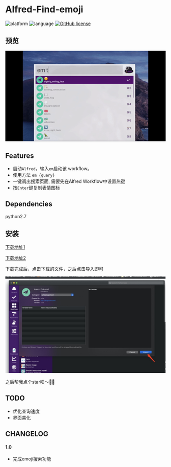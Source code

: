 # Alfred-Find-emoji
![platform](https://img.shields.io/badge/platform-macos-lightgrey.svg)  ![language](https://img.shields.io/badge/language-python-blue.svg)
 [![GitHub license](https://img.shields.io/github/license/TKkk-iOSer/wechat-workflow.svg)](https://github.com/echo-cool/Alfred3-Find-emoji/blob/master/LICENSE)
 
## 预览
![image](./u0qxs-lqzql.gif)

## Features

+ 启动`Alfred`，输入`em`启动该 workflow。
+ 使用方法 `em {query}`
+ 一键调出搜索页面, 需要先在Alfred Workflow中设置热键
+ 按`Enter`键复制表情图标

## Dependencies

python2.7

## 安装

[下载地址1](https://github.com/echo-cool/Alfred3-Find-emoji/raw/master/Find-emoji.alfredworkflow) 

[下载地址2](http://photos-picgo.oss-cn-beijing.aliyuncs.com/Find-emoji.alfredworkflow)

下载完成后，点击下载的文件，之后点击导入即可

![install](./install.jpeg)

之后帮我点个star呗～🤝🤝




## TODO

+ 优化查询速度
+ 界面美化

## CHANGELOG
#### 1.0

+ 完成emoji搜索功能